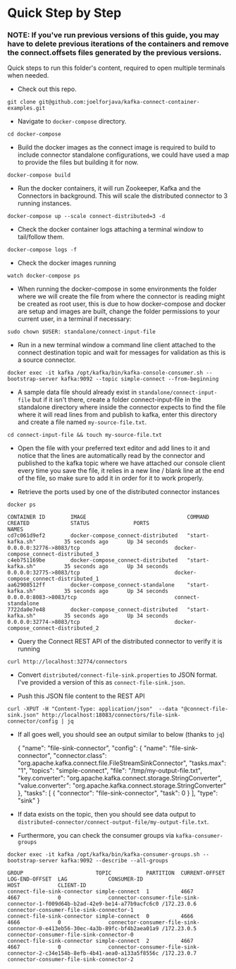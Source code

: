 # Quick Step by Step

### NOTE: If you've run previous versions of this guide, you may have to delete previous iterations of the containers and remove the connect.offsets files generated by the previous versions.

Quick steps to run this folder's content, required to open multiple terminals when needed.

-  Check out this repo. 

`git clone git@github.com:joelforjava/kafka-connect-container-examples.git`

-  Navigate to `docker-compose` directory.

`cd docker-compose`

-  Build the docker images as the connect image is required to build to include connector standalone configurations, we 
could have used a map to provide the files but building it for now.

`docker-compose build`

-  Run the docker containers, it will run Zookeeper, Kafka and the Connectors in background. This will scale the distributed connector to 3 running instances.

`docker-compose up --scale connect-distributed=3 -d`

- Check the docker container logs attaching a terminal window to tail/follow them.

`docker-compose logs -f`

- Check the docker images running

`watch docker-compose ps`

- When running the docker-compose in some environments the folder where we will create the file from where the connector
is reading might be created as root user, this is due to how docker-compose and docker are setup and images are built,
change the folder permissions to your current user, in a terminal if necessary: 

`sudo chown $USER: standalone/connect-input-file`

-  Run in a new terminal window a command line client attached to the connect destination topic and wait for messages 
for validation as this is a source connector.

`docker exec -it kafka /opt/kafka/bin/kafka-console-consumer.sh --bootstrap-server kafka:9092 --topic simple-connect --from-beginning`

- A sample data file should already exist in `standalone/connect-input-file` but if it isn't there, create a folder connect-input-file in the standalone directory where inside the connector expects to find the file where it will read lines from and publish to kafka, enter this directory and create a file named `my-source-file.txt`.

`cd connect-input-file && touch my-source-file.txt`

- Open the file with your preferred text editor and add lines to it and notice that the lines are automatically read by
the connector and published to the kafka topic where we have attached our console client every time you save the file,
it relies in a new line / blank line at the end of the file, so make sure to add it in order for it to work properly.

- Retrieve the ports used by one of the distributed connector instances

`docker ps`

    CONTAINER ID        IMAGE                                COMMAND                  CREATED             STATUS              PORTS                                                NAMES
    cd7c061d9ef2        docker-compose_connect-distributed   "start-kafka.sh"         35 seconds ago      Up 34 seconds       0.0.0.0:32776->8083/tcp                              docker-compose_connect-distributed_3
    c4eb751169be        docker-compose_connect-distributed   "start-kafka.sh"         35 seconds ago      Up 34 seconds       0.0.0.0:32775->8083/tcp                              docker-compose_connect-distributed_1
    aa62908512ff        docker-compose_connect-standalone    "start-kafka.sh"         35 seconds ago      Up 34 seconds       0.0.0.0:8083->8083/tcp                               connect-standalone
    7722da0e7e48        docker-compose_connect-distributed   "start-kafka.sh"         35 seconds ago      Up 34 seconds       0.0.0.0:32774->8083/tcp                              docker-compose_connect-distributed_2


- Query the Connect REST API of the distributed connector to verify it is running

`curl http://localhost:32774/connectors`

- Convert `distributed/connect-file-sink.properties` to JSON format. I've provided a version of this as `connect-file-sink.json`.

- Push this JSON file content to the REST API

`curl -XPUT -H "Content-Type: application/json"  --data "@connect-file-sink.json" http://localhost:18083/connectors/file-sink-connector/config | jq`

- If all goes well, you should see an output similar to below (thanks to `jq`)

    {
      "name": "file-sink-connector",
      "config": {
        "name": "file-sink-connector",
        "connector.class": "org.apache.kafka.connect.file.FileStreamSinkConnector",
        "tasks.max": "1",
        "topics": "simple-connect",
        "file": "/tmp/my-output-file.txt",
        "key.converter": "org.apache.kafka.connect.storage.StringConverter",
        "value.converter": "org.apache.kafka.connect.storage.StringConverter"
      },
      "tasks": [
        {
          "connector": "file-sink-connector",
          "task": 0
        }
      ],
      "type": "sink"
    }

- If data exists on the topic, then you should see data output to `distributed-connector/connect-output-file/my-output-file.txt`.

- Furthermore, you can check the consumer groups via `kafka-consumer-groups`

`docker exec -it kafka /opt/kafka/bin/kafka-consumer-groups.sh --bootstrap-server kafka:9092 --describe --all-groups`

    GROUP                       TOPIC           PARTITION  CURRENT-OFFSET  LOG-END-OFFSET  LAG             CONSUMER-ID                                                                   HOST            CLIENT-ID
    connect-file-sink-connector simple-connect  1          4667            4667            0               connector-consumer-file-sink-connector-1-f009d64b-b2ad-42e9-be14-a77b9acfc6c0 /172.23.0.6     connector-consumer-file-sink-connector-1
    connect-file-sink-connector simple-connect  0          4666            4666            0               connector-consumer-file-sink-connector-0-e413eb56-30ec-4a3b-89fc-bf4b2aea01a9 /172.23.0.5     connector-consumer-file-sink-connector-0
    connect-file-sink-connector simple-connect  2          4667            4667            0               connector-consumer-file-sink-connector-2-c34e154b-8efb-4b41-aea0-a133a5f8556c /172.23.0.7     connector-consumer-file-sink-connector-2


